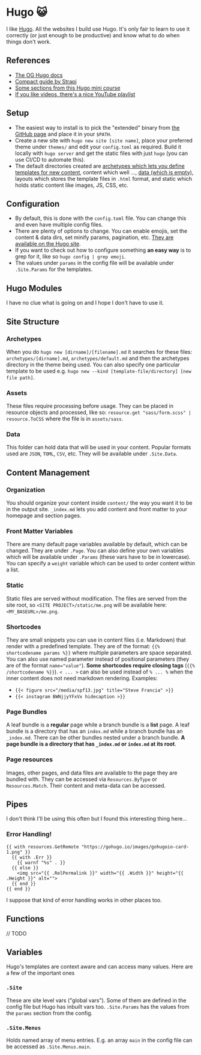 # Hugo 😺
I like [Hugo](https://gohugo.io). All the websites I build use Hugo. It's only fair to learn to use it correctly (or just enough to be productive) and know what to do when things don't work.

## References
* [The OG Hugo docs](https://gohugo.io/documentation/)
* [Compact guide by Strapi](https://strapi.io/blog/guide-to-using-hugo-site-generator)
* [Some sections from this Hugo mini course](https://hugo-mini-course.netlify.app)
* [If you like videos, there's a nice YouTube playlist](https://www.youtube.com/watch?v=qtIqKaDlqXo&list=PLLAZ4kZ9dFpOnyRlyS-liKL5ReHDcj4G3)

## Setup
* The easiest way to install is to pick the "extended" binary from [the GitHub page](https://github.com/gohugoio/hugo/releases/latest) and place it in your `$PATH`.
* Create a new site with `hugo new site [site name]`, place your preferred theme under `themes/` and edit your `config.toml` as required. Build it locally with `hugo server` and get the static files with just `hugo` (you can use CI/CD to automate this).
* The default directories created are [archetypes which lets you define templates for new content](#archetypes), content which well ..., [data (which is empty)](#data), layouts which stores the template files in `.html` format, and static which holds static content like images, JS, CSS, etc.

## Configuration
* By default, this is done with the `config.toml` file. You can change this and even have multiple config files.
* There are plenty of options to change. You can enable emojis, set the content & data dirs, set minify params, pagination, etc. [They are available on the Hugo site](https://gohugo.io/getting-started/configuration/).
* If you want to check out how to configure something **an easy way** is to grep for it, like so `hugo config | grep emoji`.
* The values under `params` in the config file will be available under `.Site.Params` for the templates.

## Hugo Modules
I have no clue what is going on and I hope I don't have to use it.

## Site Structure
### Archetypes
When you do `hugo new [dirname]/[filename].md` it searches for these files: `archetypes/[dirname].md`, `archetypes/default.md` and then the archetypes directory in the theme being used. You can also specify one particular template to be used e.g. `hugo new --kind [template-file/directory] [new file path]`.
### Assets
These files require processing before usage. They can be placed in resource objects and processed, like so: `resource.get "sass/form.scss" | resource.ToCSS` where the file is in `assets/sass`.
### Data
This folder can hold data that will be used in your content. Popular formats used are `JSON`, `TOML`, `CSV`, etc. They will be available under `.Site.Data`.

## Content Management
### Organization
You should organize your content inside `content/` the way you want it to be in the output site. `_index.md` lets you add content and front matter to your homepage and section pages.
### Front Matter Variables
There are many default page variables available by default, which can be changed. They are under `.Page`. You can also define your own variables which will be available under `.Params` (these vars have to be in lowercase). You can specify a `weight` variable which can be used to order content within a list.
### Static
Static files are served without modification. The files are served from the site root, so `<SITE PROJECT>/static/me.png` will be available here: `<MY_BASEURL>/me.png`.
### Shortcodes
They are small snippets you can use in content files (i.e. Markdown) that render with a predefined template. They are of the format: `{{% shortcodename params %}}` where multiple parameters are space separated. You can also use named parameter instead of positional parameters (they are of the format `name="value"`). **Some shortcodes require closing tags** (`{{% /shortcodename %}}`). `< ... >` can also be used instead of `% ... %` when the inner content does not need markdown rendering. Examples:
* `{{< figure src="/media/spf13.jpg" title="Steve Francia" >}}`
* `{{< instagram BWNjjyYFxVx hidecaption >}}`
### Page Bundles
A leaf bundle is a **regular** page while a branch bundle is a **list** page. A leaf bundle is a directory that has an `index.md` while a branch bundle has an `_index.md`. There can be other bundles nested under a branch bundle. **A page bundle is a directory that has `_index.md` or `index.md` at its root**. 
### Page resources
Images, other pages, and data files are available to the page they are bundled with. They can be accessed via `Resources.ByType` or `Resources.Match`. Their content and meta-data can be accessed.

## Pipes
I don't think I'll be using this often but I found this interesting thing here…
### Error Handling!
```
{{ with resources.GetRemote "https://gohugo.io/images/gohugoio-card-1.png" }}
  {{ with .Err }}
    {{ warnf "%s" . }}
  {{ else }}
    <img src="{{ .RelPermalink }}" width="{{ .Width }}" height="{{ .Height }}" alt="">
  {{ end }}
{{ end }}
```  
I suppose that kind of error handling works in other places too.

## Functions
// TODO

## Variables
Hugo's templates are context aware and can access many values. Here are a few of the important ones
### `.Site`
These are site level vars ("global vars"). Some of them are defined in the config file but Hugo has inbuilt vars too. `.Site.Params` has the values from the `params` section from the config.
### `.Site.Menus`
Holds named array of menu entries. E.g. an array `main` in the config file can be accessed as `.Site.Menus.main`.